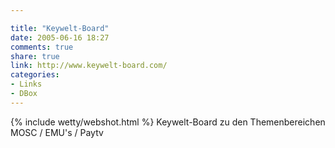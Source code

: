 ```yaml
---

title: "Keywelt-Board"
date: 2005-06-16 18:27
comments: true
share: true
link: http://www.keywelt-board.com/
categories: 
- Links
- DBox
---
```

{% include wetty/webshot.html %} Keywelt-Board zu den Themenbereichen MOSC / EMU's / Paytv